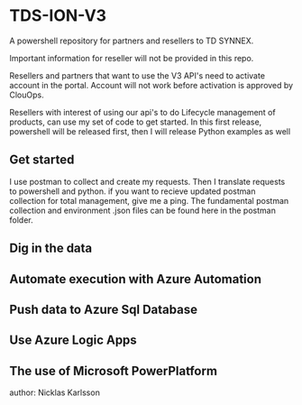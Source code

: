# TDS-ION-V3

A powershell repository for partners and resellers to TD SYNNEX.

Important information for reseller will not be provided in this repo.

Resellers and partners that want to use the V3 API's need to activate account in the portal.
Account will not work before activation is approved by ClouOps.

Resellers with interest of using our api's to do Lifecycle management of products, can use my set of code to get started.
In this first release, powershell will be released first, then I will release Python examples as well

## Get started

I use postman to collect and create my requests. Then I translate requests to powershell and python.
if you want to recieve updated postman collection for total management, give me a ping. The fundamental postman collection and environment .json files can be found here in the postman folder.

## Dig in the data

## Automate execution with Azure Automation 

## Push data to Azure Sql Database

## Use Azure Logic Apps

## The use of Microsoft PowerPlatform


author: Nicklas Karlsson
